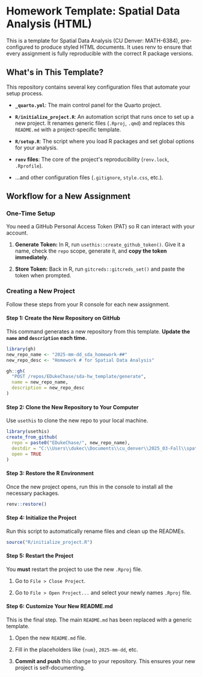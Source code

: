 # Homework Template: Spatial Data Analysis (HTML)

This is a template for Spatial Data Analysis (CU Denver: MATH-6384), pre-configured to produce styled HTML documents. It uses renv to ensure that every assignment is fully reproducible with the correct R package versions.


## What's in This Template?

This repository contains several key configuration files that automate your setup process.

-   **`_quarto.yml`**: The main control panel for the Quarto project.

-   **`R/initialize_project.R`**: An automation script that runs once to set up a new project. It renames generic files (`.Rproj`, `.qmd`) and replaces this `README.md` with a project-specific template.

-   **`R/setup.R`**: The script where you load R packages and set global options for your analysis.

-   **`renv` files**: The core of the project's reproducibility (`renv.lock`, `.Rprofile`).

-   ...and other configuration files (`.gitignore`, `style.css`, etc.).

## Workflow for a New Assignment

### One-Time Setup

You need a GitHub Personal Access Token (PAT) so R can interact with your account.

1.  **Generate Token:** In R, run `usethis::create_github_token()`. Give it a name, check the `repo` scope, generate it, and **copy the token immediately**.

2.  **Store Token:** Back in R, run `gitcreds::gitcreds_set()` and paste the token when prompted.

### Creating a New Project

Follow these steps from your R console for each new assignment.

#### Step 1: Create the New Repository on GitHub
This command generates a new repository from this template. **Update the `name` and `description` each time.**

```r
library(gh)
new_repo_name <- "2025-mm-dd_sda_homework-##"
new_repo_desc <- "Homework # for Spatial Data Analysis"

gh::gh(
  "POST /repos/EDukeChase/sda-hw_template/generate",
  name = new_repo_name,
  description = new_repo_desc
)
```

#### Step 2: Clone the New Repository to Your Computer

Use `usethis` to clone the new repo to your local machine.

```r
library(usethis)
create_from_github(
  repo = paste0("EDukeChase/", new_repo_name),
  destdir = "C:\\Users\\dukec\\Documents\\cu_denver\\2025_03-Fall\\spatial-data-analysis_math-6384\\sda_homework",
  open = TRUE
)
```

#### Step 3: Restore the R Environment

Once the new project opens, run this in the console to install all the necessary packages.

```r
renv::restore()
```

#### Step 4: Initialize the Project

Run this script to automatically rename files and clean up the READMEs.

```r
source("R/initialize_project.R")
```

#### Step 5: Restart the Project

You **must** restart the project to use the new `.Rproj` file.

1. Go to `File > Close Project`.

2. Go to `File > Open Project...` and select your newly names `.Rproj` file.

#### Step 6: Customize Your New README.md

This is the final step. The main `README.md` has been replaced with a generic template.

1. Open the new `README.md` file.

2. Fill in the placeholders like `{num}`, `2025-mm-dd`, etc.

3. **Commit and push** this change to your repository. This ensures your new project is self-documenting.
